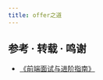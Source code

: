 ```yaml
---
title: offer之道
---
```

## 参考 · 转载 · 鸣谢
* <a href="https://github.com/Advanced-Interview-Question/front-end-interview.git">《前端面试与进阶指南》</a>


